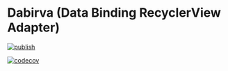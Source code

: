 # Dabirva (Data Binding RecyclerView Adapter)

[![publish](https://github.com/matbadev/dabirva/workflows/publish/badge.svg)](https://github.com/matbadev/dabirva/actions/workflows/publish.yml)

[![codecov](https://codecov.io/gh/matbadev/dabirva/branch/master/graph/badge.svg?token=1HB0C8S7MN)](https://codecov.io/gh/matbadev/dabirva)

